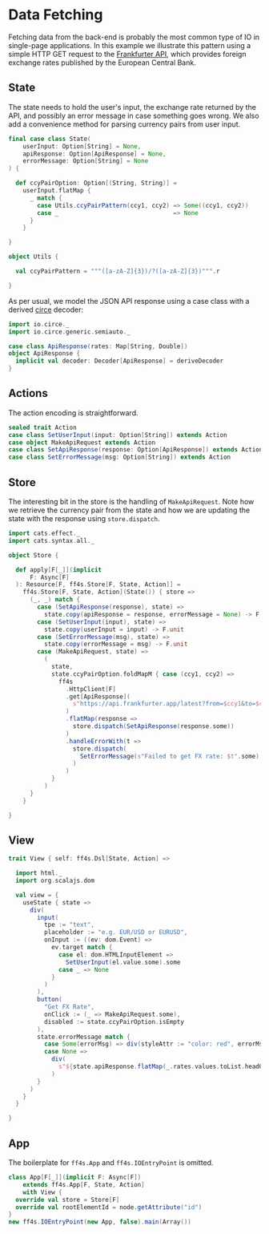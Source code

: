 # Data Fetching

Fetching data from the back-end is probably the most common type of IO
in single-page applications. In this example we illustrate this pattern
using a simple HTTP GET request to the [Frankfurter API](https://frankfurter.app),
which provides foreign exchange rates published by the European Central Bank.

## State

The state needs to hold the user's input, the exchange rate returned by the API,
and possibly an error message in case something goes wrong.
We also add a convenience method for parsing currency pairs from user input.

```scala mdoc:js:shared
final case class State(
    userInput: Option[String] = None,
    apiResponse: Option[ApiResponse] = None,
    errorMessage: Option[String] = None
) {

  def ccyPairOption: Option[(String, String)] =
    userInput.flatMap {
      _ match {
        case Utils.ccyPairPattern(ccy1, ccy2) => Some((ccy1, ccy2))
        case _                                => None
      }
    }

}

object Utils {

  val ccyPairPattern = """([a-zA-Z]{3})/?([a-zA-Z]{3})""".r

}
```

As per usual, we model the JSON API response using a case class with a
derived [circe](https://circe.github.io/circe/) decoder:

```scala mdoc:js:shared
import io.circe._
import io.circe.generic.semiauto._

case class ApiResponse(rates: Map[String, Double])
object ApiResponse {
  implicit val decoder: Decoder[ApiResponse] = deriveDecoder
}
```

## Actions

The action encoding is straightforward.

```scala mdoc:js:shared
sealed trait Action
case class SetUserInput(input: Option[String]) extends Action
case object MakeApiRequest extends Action
case class SetApiResponse(response: Option[ApiResponse]) extends Action
case class SetErrorMessage(msg: Option[String]) extends Action
```

## Store

The interesting bit in the store is the handling of `MakeApiRequest`.
Note how we retrieve the currency pair from the state and how we
are updating the state with the response using `store.dispatch`.

```scala mdoc:js:shared
import cats.effect._
import cats.syntax.all._

object Store {

  def apply[F[_]](implicit
      F: Async[F]
  ): Resource[F, ff4s.Store[F, State, Action]] =
    ff4s.Store[F, State, Action](State()) { store =>
      (_, _) match {
        case (SetApiResponse(response), state) =>
          state.copy(apiResponse = response, errorMessage = None) -> F.unit
        case (SetUserInput(input), state) =>
          state.copy(userInput = input) -> F.unit
        case (SetErrorMessage(msg), state) =>
          state.copy(errorMessage = msg) -> F.unit
        case (MakeApiRequest, state) =>
          (
            state,
            state.ccyPairOption.foldMapM { case (ccy1, ccy2) =>
              ff4s
                .HttpClient[F]
                .get[ApiResponse](
                  s"https://api.frankfurter.app/latest?from=$ccy1&to=$ccy2"
                )
                .flatMap(response =>
                  store.dispatch(SetApiResponse(response.some))
                )
                .handleErrorWith(t =>
                  store.dispatch(
                    SetErrorMessage(s"Failed to get FX rate: $t".some)
                  )
                )
            }
          )
      }
    }

}
```

## View

```scala mdoc:js:shared
trait View { self: ff4s.Dsl[State, Action] =>

  import html._
  import org.scalajs.dom

  val view = {
    useState { state =>
      div(
        input(
          tpe := "text",
          placeholder := "e.g. EUR/USD or EURUSD",
          onInput := ((ev: dom.Event) =>
            ev.target match {
              case el: dom.HTMLInputElement =>
                SetUserInput(el.value.some).some
              case _ => None
            }
          )
        ),
        button(
          "Get FX Rate",
          onClick := (_ => MakeApiRequest.some),
          disabled := state.ccyPairOption.isEmpty
        ),
        state.errorMessage match {
          case Some(errorMsg) => div(styleAttr := "color: red", errorMsg)
          case None =>
            div(
              s"${state.apiResponse.flatMap(_.rates.values.toList.headOption).getOrElse("")}"
            )
        }
      )
    }
  }

}
```

## App

The boilerplate for `ff4s.App` and `ff4s.IOEntryPoint` is omitted.

```scala mdoc:js:invisible
class App[F[_]](implicit F: Async[F])
    extends ff4s.App[F, State, Action]
    with View {
  override val store = Store[F]
  override val rootElementId = node.getAttribute("id")
}
new ff4s.IOEntryPoint(new App, false).main(Array())
```
